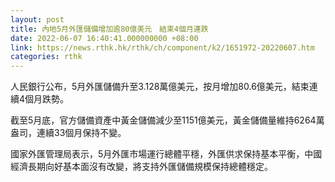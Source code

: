 ```yaml
---
layout: post
title: 內地5月外匯儲備增加逾80億美元　結束4個月連跌
date: 2022-06-07 16:40:41.000000000 +08:00
link: https://news.rthk.hk/rthk/ch/component/k2/1651972-20220607.htm
categories: rthk
---
```


人民銀行公布，5月外匯儲備升至3.128萬億美元，按月增加80.6億美元，結束連續4個月跌勢。

截至5月底，官方儲備資產中黃金儲備減少至1151億美元，黃金儲備量維持6264萬盎司，連續33個月保持不變。

國家外匯管理局表示，5月外匯市場運行總體平穩，外匯供求保持基本平衡，中國經濟長期向好基本面沒有改變，將支持外匯儲備規模保持總體穩定。
